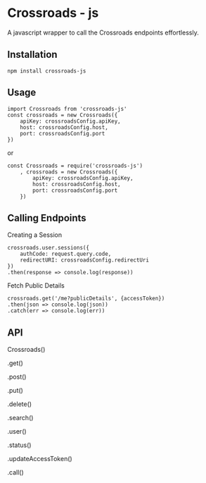 Crossroads - js
===============

A javascript wrapper to call the Crossroads endpoints effortlessly.

Installation
------------

    npm install crossroads-js

Usage
-----

    import Crossroads from 'crossroads-js'
    const crossroads = new Crossroads({
    	apiKey: crossroadsConfig.apiKey,
    	host: crossroadsConfig.host,
    	port: crossroadsConfig.port
    })

or

    const Crossroads = require('crossroads-js')
    	, crossroads = new Crossroads({
    		apiKey: crossroadsConfig.apiKey,
    		host: crossroadsConfig.host,
    		port: crossroadsConfig.port
    	})

Calling Endpoints
-----------------

Creating a Session

    crossroads.user.sessions({
    	authCode: request.query.code,
    	redirectURI: crossroadsConfig.redirectUri
    })
    .then(response => console.log(response))

Fetch Public Details

    crossroads.get('/me?publicDetails', {accessToken})
    .then(json => console.log(json))
    .catch(err => console.log(err))

API
---

Crossroads()

.get()

.post()

.put()

.delete()

.search()

.user()

.status()

.updateAccessToken()

.call()
